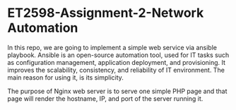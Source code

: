 # ET2598-Assignment-2-Network Automation
In this repo, we are going to implement a simple web service via ansible playbook.
Ansible is an open-source automation tool, used for IT tasks such as configuration management, application deployment, and provisioning. It improves the scalability, consistency, and reliability of IT environment. The main reason for using it, is its simplicity.

The purpose of Nginx web server is to serve one simple PHP page and that page will render the hostname, IP, and port of the server running it.
